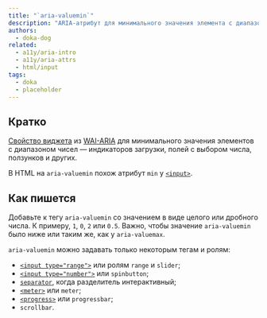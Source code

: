 ```yaml
---
title: "`aria-valuemin`"
description: "ARIA-атрибут для минимального значения элемента с диапазоном чисел."
authors:
  - doka-dog
related:
  - a11y/aria-intro
  - a11y/aria-attrs
  - html/input
tags:
  - doka
  - placeholder
---
```


## Кратко

[Свойство виджета](/a11y/aria-attrs/#atributy-vidzhetov) из [WAI-ARIA](/a11y/aria-intro/#specifikaciya) для минимального значения элементов с диапазоном чисел — индикаторов загрузки, полей с выбором числа, ползунков и других.

В HTML на `aria-valuemin` похож атрибут `min` у [`<input>`](/html/input/).

## Как пишется

Добавьте к тегу `aria-valuemin` со значением в виде целого или дробного числа. К примеру, `1`, `0`, `2` или `0.5`. Важно, чтобы значение `aria-valuemin` было ниже или таким же, как у `aria-valuemax`.

`aria-valuemin` можно задавать только некоторым тегам и ролям:

- [`<input type="range">`](/html/input/#type) или ролям `range` и `slider`;
- [`<input type="number">`](/html/input/#type) или `spinbutton`;
- [`separator`](/a11y/role-separator/), когда разделитель интерактивный;
- [`<meter>`](/html/meter/) или `meter`;
- [`<progress>`](/html/progress/) или `progressbar`;
- `scrollbar`.
